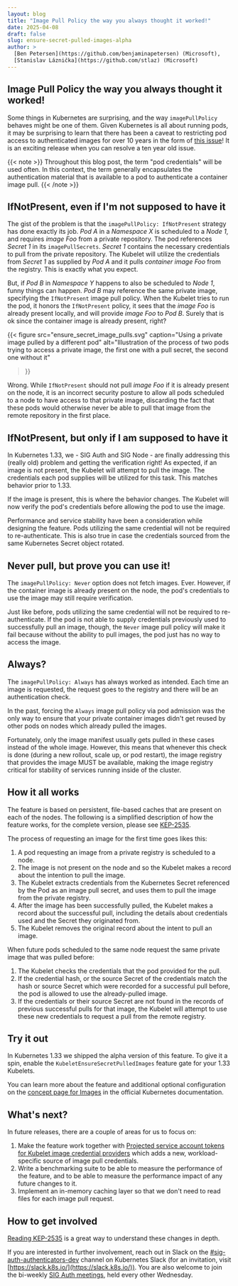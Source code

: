 ```yaml
---
layout: blog
title: "Image Pull Policy the way you always thought it worked!"
date: 2025-04-08
draft: false
slug: ensure-secret-pulled-images-alpha
author: >
  [Ben Petersen](https://github.com/benjaminapetersen) (Microsoft),
  [Stanislav Láznička](https://github.com/stlaz) (Microsoft)
---
```


## Image Pull Policy the way you always thought it worked!

Some things in Kubernetes are surprising, and the way `imagePullPolicy` behaves might
be one of them. Given Kubernetes is all about running pods, it may be surprising
to learn that there has been a caveat to restricting pod access to authenticated images for
over 10 years in the form of [this issue](https://github.com/kubernetes/kubernetes/issues/18787)!
It is an exciting release when you can resolve a ten year old issue.

{{< note >}}
Throughout this blog post, the term "pod credentials" will be used often. In this context,
the term generally encapsulates the authentication material that is available to a pod
to authenticate a container image pull.
{{< /note >}}

## IfNotPresent, even if I'm not supposed to have it

The gist of the problem is that the `imagePullPolicy: IfNotPresent` strategy has done
exactly its job. *Pod A* in a *Namespace X* is scheduled to a *Node 1*, and requires
*image Foo* from a private repository. The pod references *Secret 1* in its `imagePullSecrets`.
*Secret 1* contains the necessary credentials to pull from the private repository.
The Kubelet will utilize the credentials from *Secret 1* as supplied by *Pod A*
and it pulls *container image Foo* from the registry. This is exactly what you expect.

But, if *Pod B* in *Namespace Y* happens to also be scheduled to *Node 1*, funny things
can happen. *Pod B* may reference the same private image, specifying the `IfNotPresent`
image pull policy. When the Kubelet tries to run the pod, it honors the `IfNotPresent`
policy, it sees that the *image Foo* is already present locally, and will
provide *image Foo* to *Pod B*. Surely that is ok since the container image is already
present, right?

{{< figure
    src="ensure_secret_image_pulls.svg"
    caption="Using a private image pulled by a different pod"
    alt="Illustration of the process of two pods trying to access a private image, the first one with a pull secret, the second one without it"
>}}

Wrong. While `IfNotPresent` should not pull *image Foo* if it is already present
on the node, it is an incorrect security posture to allow all pods scheduled
to a node to have access to that private image, discarding the fact that these
pods would otherwise never be able to pull that image from the remote repository
in the first place.

## IfNotPresent, but only if I am supposed to have it

In Kubernetes 1.33, we - SIG Auth and SIG Node - are finally addressing this (really old) problem and
getting the verification right! As expected, if an image is not present, the Kubelet will
attempt to pull the image. The credentials each pod supplies will be utilized for this
task. This matches behavior prior to 1.33.

If the image is present, this is where the behavior changes.
The Kubelet will now verify the pod's credentials before allowing the pod to use
the image.

Performance and service stability have been a consideration while designing the feature.
Pods utilizing the same credential will not be required to re-authenticate. This is
also true in case the credentials sourced from the same Kubernetes Secret object rotated.

## Never pull, but prove you can use it!

The `imagePullPolicy: Never` option does not fetch images. Ever. However, if the
container image is already present on the node, the pod's credentials to use the
image may still require verification.

Just like before, pods utilizing the same credential will not be required to re-authenticate.
If the pod is not able to supply credentials previously used to successfully pull an
image, though, the `Never` image pull policy will make it fail because without
the ability to pull images, the pod just has no way to access the image.

## Always?

The `imagePullPolicy: Always` has always worked as intended. Each time an image
is requested, the request goes to the registry and there will be an authentication
check.

In the past, forcing the `Always` image pull policy via pod admission was the only way to ensure
that your private container images didn't get reused by other pods on nodes which already pulled the images.

Fortunately, only the image manifest usually gets pulled in these cases instead
of the whole image. However, this means that whenever this check is done (during a new rollout,
scale up, or pod restart), the image registry that provides the image MUST be available, making
the image registry critical for stability of services running inside of the cluster.

## How it all works

The feature is based on persistent, file-based caches that are present on each of
the nodes. The following is a simplified description of how the feature works,
for the complete version, please see [KEP-2535](https://github.com/kubernetes/enhancements/blob/0262549808ebe7e64b94ee6f8e4fbdd024332470/keps/sig-node/2535-ensure-secret-pulled-images/README.md).

The process of requesting an image for the first time goes likes this:
  1. A pod requesting an image from a private registry is scheduled to a node.
  1. The image is not present on the node and so the Kubelet makes a record about
     the intention to pull the image.
  1. The Kubelet extracts credentials from the Kubernetes Secret referenced by the Pod
     as an image pull secret, and uses them to pull the image from the private registry.
  1. After the image has been successfully pulled, the Kubelet makes a record about
     the successful pull, including the details about credentials used and the Secret
     they originated from.
  1. The Kubelet removes the original record about the intent to pull an image.

When future pods scheduled to the same node request the same private image that was pulled before:
  1. The Kubelet checks the credentials that the pod provided for the pull.
  1. If the credential hash, or the source Secret of the credentials match the hash or source
     Secret which were recorded for a successful pull before, the pod is allowed to use
     the already-pulled image.
  1. If the credentials or their source Secret are not found in the records of
     previous successful pulls for that image, the Kubelet will attempt to use
     these new credentials to request a pull from the remote registry.

## Try it out

In Kubernetes 1.33 we shipped the alpha version of this feature. To give it a spin,
enable the `KubeletEnsureSecretPulledImages` feature gate for your 1.33 Kubelets.

You can learn more about the feature and additional optional configuration on the
[concept page for Images](/docs/concepts/containers/images/#ensureimagepullcredentialverification)
in the official Kubernetes documentation.

## What's next?

In future releases, there are a couple of areas for us to focus on:
1. Make the feature work together with [Projected service account tokens for Kubelet image credential providers](https://kep.k8s.io/4412) which
   adds a new, workload-specific source of image pull credentials.
1. Write a benchmarking suite to be able to measure the performance of the feature,
   and to be able to measure the performance impact of any future changes to it.
1. Implement an in-memory caching layer so that we don't need to read files for each image pull request.

## How to get involved

[Reading KEP-2535](https://kep.k8s.io/2535) is a great way to understand these changes in depth.

If you are interested in further involvement, reach out in Slack
on the [#sig-auth-authenticators-dev](https://kubernetes.slack.com/archives/C04UMAUC4UA) channel
on Kubernetes Slack (for an invitation, visit [https://slack.k8s.io/](https://slack.k8s.io/)).
You are also welcome to join the bi-weekly [SIG Auth meetings](https://github.com/kubernetes/community/blob/master/sig-auth/README.md#meetings),
held every other Wednesday.